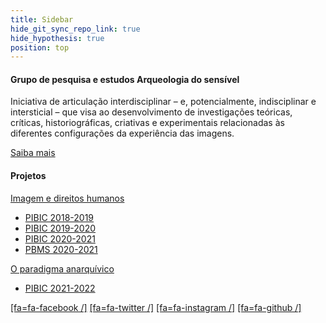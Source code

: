 ```yaml
---
title: Sidebar
hide_git_sync_repo_link: true
hide_hypothesis: true
position: top
---
```


#### Grupo de pesquisa e estudos Arqueologia do sensível

Iniciativa de articulação interdisciplinar – e, potencialmente, indisciplinar e intersticial – que visa ao desenvolvimento de investigações teóricas, críticas, historiográficas, criativas e experimentais relacionadas às diferentes configurações da experiência das imagens.

[Saiba mais](http://www.arqueologiadosensivel.ufba.br/sobre)

#### Projetos

[Imagem e direitos humanos](/projetos/pesquisa/imagem-e-direitos-humanos)

- [PIBIC 2018-2019](/projetos/pesquisa/imagem-e-direitos-humanos/pibic-2018-2019-o-cinema-de-jia-zhangke)
- [PIBIC 2019-2020](/projetos/pesquisa/imagem-e-direitos-humanos/pibic-2019-2020-memorias-da-escravidao-e-resistencia-1)
- [PIBIC 2020-2021](/projetos/pesquisa/imagem-e-direitos-humanos/pibic-2020-2021-memorias-da-escravidao-e-resistencia-2)
- [PBMS 2020-2021](/projetos/pesquisa/imagem-e-direitos-humanos/pbms-2020-2021-memorias-da-escravidao-e-resistencia-2a)

[O paradigma anarquívico](/projetos/pesquisa/o-paradigma-anarquivico)

- [PIBIC 2021-2022](/projetos/pesquisa/o-paradigma-anarquivico/pibic-2021-2022-cinema-e-audiovisual-na-memoria-do-mundo)

[[fa=fa-facebook /]](https://www.facebook.com/arqueologiadosensivel)  [[fa=fa-twitter /]](https://www.twitter.com/anarqueologicas)  [[fa=fa-instagram /]](https://www.instagram.com/arqueologiadosensivel)  [[fa=fa-github /]](https://github.com/marcelorsr/arqueologia)

